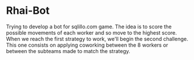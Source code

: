 # Rhai-Bot
Trying to develop a bot for sqlillo.com game. The idea is to score the possible movements of each worker and so move to the highest score. 
When we reach the first strategy to work, we'll begin the second challenge. 
This one consists on applying coworking between the 8 workers or between the subteams made to match the strategy.
